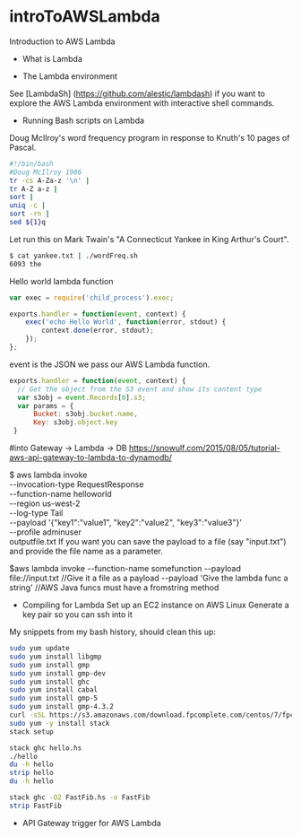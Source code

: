 # introToAWSLambda
Introduction to AWS Lambda

* What is Lambda

* The Lambda environment

See [LambdaSh] (https://github.com/alestic/lambdash) if you want to explore the AWS Lambda environment with interactive shell commands.


* Running Bash scripts on Lambda

Doug McIlroy's word frequency program in response to Knuth's 10 pages of Pascal.
```bash
#!/bin/bash
#Doug McIlroy 1986
tr -cs A-Za-z '\n' |
tr A-Z a-z |
sort |
uniq -c |
sort -rn |
sed ${1}q
```

Let run this on Mark Twain's "A Connecticut Yankee in King Arthur's Court".

```bash
$ cat yankee.txt | ./wordFreq.sh
6093 the
```


Hello world lambda function
```javascript
var exec = require('child_process').exec;

exports.handler = function(event, context) {
    exec('echo Hello World', function(error, stdout) {
        context.done(error, stdout);
    });
};
```

event is the JSON we pass our AWS Lambda function. 
```javascript
exports.handler = function(event, context) {
  // Get the object from the S3 event and show its content type
  var s3obj = event.Records[0].s3;
  var params = {
      Bucket: s3obj.bucket.name,
      Key: s3obj.object.key
 }
```

#into Gateway -> Lambda -> DB https://snowulf.com/2015/08/05/tutorial-aws-api-gateway-to-lambda-to-dynamodb/

$ aws lambda invoke \
--invocation-type RequestResponse \
--function-name helloworld \
--region us-west-2 \
--log-type Tail \
--payload '{"key1":"value1", "key2":"value2", "key3":"value3"}' \
--profile adminuser \
outputfile.txt 
If you want you can save the payload to a file (say "input.txt") and provide the file name as a parameter.

$aws lambda invoke
--function-name somefunction
--payload file://input.txt  //Give it a file as a payload
--payload 'Give the lambda func a string'    //AWS Java funcs must have a fromstring method




* Compiling for Lambda
Set up an EC2 instance on AWS Linux
Generate a key pair so you can ssh into it

My snippets from my bash history, should clean this up: 

```bash
sudo yum update
sudo yum install libgmp
sudo yum install gmp
sudo yum install gmp-dev
sudo yum install ghc
sudo yum install cabal
sudo yum install gmp-5
sudo yum install gmp-4.3.2 
curl -sSL https://s3.amazonaws.com/download.fpcomplete.com/centos/7/fpco.repo | sudo tee /etc/yum.repos.d/fpco.repo
sudo yum -y install stack
stack setup
```

```bash
stack ghc hello.hs 
./hello 
du -h hello
strip hello
du -h hello

stack ghc -O2 FastFib.hs -o FastFib
strip FastFib
```

* API Gateway trigger for AWS Lambda



